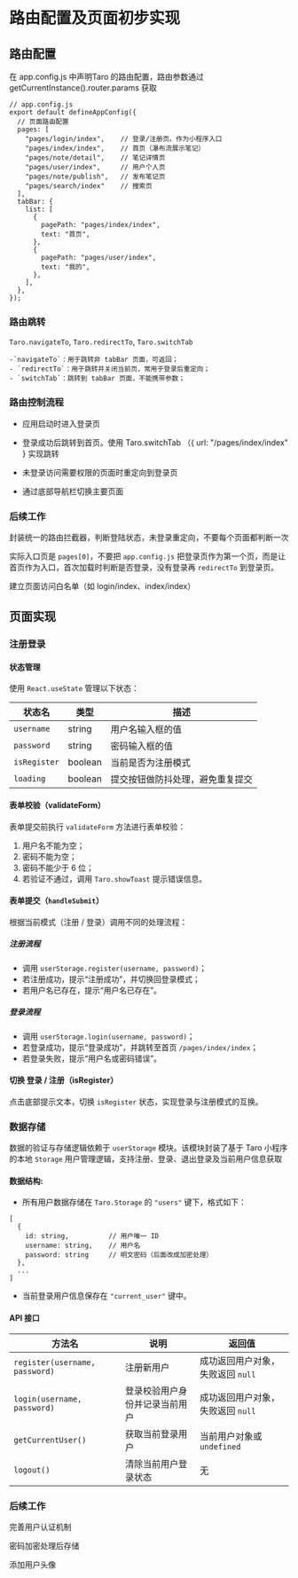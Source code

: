 # 路由配置及页面初步实现

## 路由配置

在 app.config.js 中声明Taro 的路由配置，路由参数通过 getCurrentInstance().router.params 获取

```
// app.config.js
export default defineAppConfig({
  // 页面路由配置
  pages: [
    "pages/login/index",    // 登录/注册页。作为小程序入口
    "pages/index/index",    // 首页（瀑布流展示笔记）
    "pages/note/detail",    // 笔记详情页
    "pages/user/index",     // 用户个人页
    "pages/note/publish",   // 发布笔记页
    "pages/search/index"    // 搜索页
  ],
  tabBar: {
    list: [
      {
        pagePath: "pages/index/index",
        text: "首页",
      },
      {
        pagePath: "pages/user/index",
        text: "我的",
      },
    ],
  },
});
```

### **路由跳转**

 `Taro.navigateTo`, `Taro.redirectTo`, `Taro.switchTab` 

```
-`navigateTo`：用于跳转非 tabBar 页面，可返回；
- `redirectTo`：用于跳转并关闭当前页，常用于登录后重定向；
- `switchTab`：跳转到 tabBar 页面，不能携带参数；
```

### 路由控制流程

- 应用启动时进入登录页
- 登录成功后跳转到首页。使用 Taro.switchTab （{ url: "/pages/index/index" } 实现跳转

- 未登录访问需要权限的页面时重定向到登录页

- 通过底部导航栏切换主要页面

### 后续工作

封装统一的路由拦截器，判断登陆状态，未登录重定向，不要每个页面都判断一次

实际入口页是 `pages[0]`，不要把 `app.config.js` 把登录页作为第一个页，而是让首页作为入口，首次加载时判断是否登录，没有登录再 `redirectTo` 到登录页。

建立页面访问白名单（如 login/index、index/index）

## 页面实现

### 注册登录

#### 状态管理

使用 `React.useState` 管理以下状态：

| 状态名       | 类型    | 描述                             |
| ------------ | ------- | -------------------------------- |
| `username`   | string  | 用户名输入框的值                 |
| `password`   | string  | 密码输入框的值                   |
| `isRegister` | boolean | 当前是否为注册模式               |
| `loading`    | boolean | 提交按钮做防抖处理，避免重复提交 |

#### 表单校验（**validateForm**）

表单提交前执行 `validateForm` 方法进行表单校验：

1. 用户名不能为空；
2. 密码不能为空；
3. 密码不能少于 6 位；
4. 若验证不通过，调用 `Taro.showToast` 提示错误信息。

#### 表单提交（`handleSubmit`）

根据当前模式（注册 / 登录）调用不同的处理流程：

##### 注册流程

- 调用 `userStorage.register(username, password)`；
- 若注册成功，提示“注册成功”，并切换回登录模式；
- 若用户名已存在，提示“用户名已存在”。

##### 登录流程

- 调用 `userStorage.login(username, password)`；
- 若登录成功，提示“登录成功”，并跳转至首页 `/pages/index/index`；
- 若登录失败，提示“用户名或密码错误”。

#### 切换 登录 / 注册（isRegister）

点击底部提示文本，切换 `isRegister` 状态，实现登录与注册模式的互换。

### 数据存储

数据的验证与存储逻辑依赖于 `userStorage` 模块。该模块封装了基于 Taro 小程序的本地 `Storage` 用户管理逻辑，支持注册、登录、退出登录及当前用户信息获取

#### 数据结构:

- 所有用户数据存储在 `Taro.Storage` 的 `"users"` 键下，格式如下：

```
[
  {
    id: string,          // 用户唯一 ID
    username: string,    // 用户名
    password: string     // 明文密码（后面改成加密处理）
  },
  ...
]
```

- 当前登录用户信息保存在 `"current_user"` 键中。

#### API 接口

| 方法名                         | 说明                           | 返回值                            |
| ------------------------------ | ------------------------------ | --------------------------------- |
| `register(username, password)` | 注册新用户                     | 成功返回用户对象，失败返回 `null` |
| `login(username, password)`    | 登录校验用户身份并记录当前用户 | 成功返回用户对象，失败返回 `null` |
| `getCurrentUser()`             | 获取当前登录用户               | 当前用户对象或 `undefined`        |
| `logout()`                     | 清除当前用户登录状态           | 无                                |

### 后续工作

完善用户认证机制

密码加密处理后存储

添加用户头像